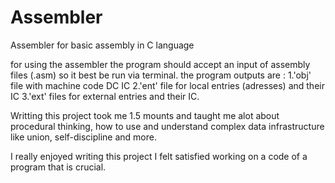 # Assembler
Assembler for basic assembly in C language

for using the assembler the program should accept an input of assembly files (.asm) so it best be run via terminal.
the program outputs are :
1.'obj' file with machine code DC IC
2.'ent' file for local entries (adresses) and their IC
3.'ext' files for external entries and their IC.

Writting this project took me 1.5 mounts and taught me alot about procedural thinking, how to use and understand complex data infrastructure like union, self-discipline and more.

I really enjoyed writing this project I felt satisfied working on a code of a program that is crucial.
